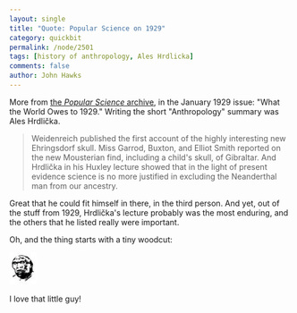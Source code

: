 ```yaml
---
layout: single 
title: "Quote: Popular Science on 1929" 
category: quickbit
permalink: /node/2501
tags: [history of anthropology, Ales Hrdlicka] 
comments: false 
author: John Hawks 
---
```


More from <a href="http://www.popsci.com/archive">the <i>Popular Science</i> archive</a>, in the January 1929 issue: "What the World Owes to 1929." Writing the short "Anthropology" summary was Ales Hrdli&#269;ka. 

<blockquote>Weidenreich published the first account of the highly interesting new Ehringsdorf skull. Miss Garrod, Buxton, and Elliot Smith reported on the new Mousterian find, including a child's skull, of Gibraltar. And Hrdli&#269;ka in his Huxley lecture showed that in the light of present evidence science is no more justified in excluding the Neanderthal man from our ancestry.</blockquote>

Great that he could fit himself in there, in the third person. And yet, out of the stuff from 1929, Hrdli&#269;ka's lecture probably was the most enduring, and the others that he listed really were important. 

Oh, and the thing starts with a tiny woodcut:

<div class="middle-picture">
<img src="/graphics/pop-sci-caveman-1929.png" height="58" width="48" alt="Caveman doodle from Popular Science, 1929" />
</div>

I love that little guy!

